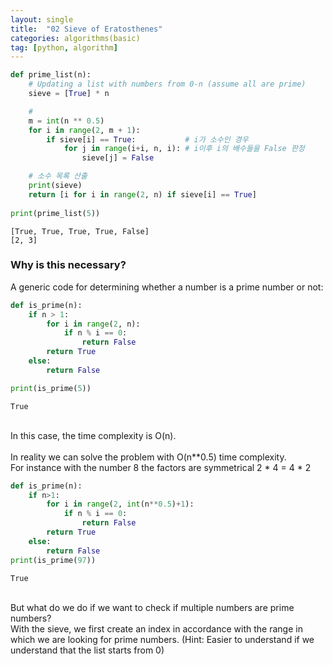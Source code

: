 ```yaml
---
layout: single
title:  "02 Sieve of Eratosthenes"
categories: algorithms(basic)
tag: [python, algorithm]
---
```


```python
def prime_list(n):
    # Updating a list with numbers from 0-n (assume all are prime)
    sieve = [True] * n

    # 
    m = int(n ** 0.5)
    for i in range(2, m + 1):
        if sieve[i] == True:           # i가 소수인 경우
            for j in range(i+i, n, i): # i이후 i의 배수들을 False 판정
                sieve[j] = False

    # 소수 목록 산출
    print(sieve)
    return [i for i in range(2, n) if sieve[i] == True]
    
print(prime_list(5))
```

    [True, True, True, True, False]
    [2, 3]
    

### Why is this necessary?
A generic code for determining whether a number is a prime number or not:


```python
def is_prime(n):
    if n > 1:
        for i in range(2, n):
            if n % i == 0:
                return False
        return True
    else:
        return False

print(is_prime(5))
```

    True
    

<br>In this case, the time complexity is O(n).</br>
<br>In reality we can solve the problem with O(n**0.5) time complexity.</br>
For instance with the number 8 the factors are symmetrical 2 * 4 = 4 * 2


```python
def is_prime(n):
    if n>1:
        for i in range(2, int(n**0.5)+1):
            if n % i == 0:
                return False
        return True
    else:
        return False
print(is_prime(97))
```

    True
    

<br>But what do we do if we want to check if multiple numbers are prime numbers?</br>
With the sieve, we first create an index in accordance with the range in which we are looking for prime numbers. (Hint: Easier to understand if we understand that the list starts from 0)
